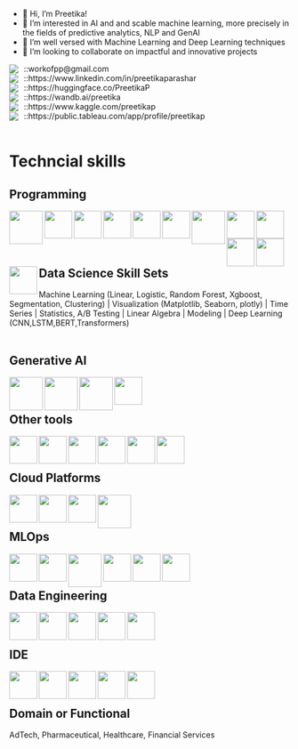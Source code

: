 - 👋 Hi, I’m Preetika!
- 👀 I’m interested in AI and and scable machine learning, more precisely in the fields of predictive analytics, NLP and GenAI
- 🌱 I’m well versed with Machine Learning and Deep Learning techniques
- 💞️ I’m looking to collaborate on impactful and innovative projects

<div style="display: flex; align-items: center;">
  <img src="https://img.shields.io/badge/Email-grey" style="margin-right: 5px;" />
  <span style="margin-left: 5px;">::</span> <!-- Hand emoji -->
  <span>workofpp@gmail.com</span>
</div>

<div style="display: flex; align-items: center;">
  <img src="https://img.shields.io/badge/Linkedin-grey" style="margin-right: 5px;" />
  <span style="margin-left: 5px;">::</span> <!-- Hand emoji -->
  <span>https://www.linkedin.com/in/preetikaparashar</span>
</div>

<div style="display: flex; align-items: center;">
  <img src="https://img.shields.io/badge/HuggingFace-grey" style="margin-right: 5px;" />
  <span style="margin-left: 5px;">::</span> <!-- Hand emoji -->
  <span>https://huggingface.co/PreetikaP</span>
</div>

<div style="display: flex; align-items: center;">
  <img src="https://img.shields.io/badge/Weights_&_Biases-grey" style="margin-right: 5px;" />
  <span style="margin-left: 5px;">::</span> <!-- Hand emoji -->
  <span>https://wandb.ai/preetika</span>
</div>

<div style="display: flex; align-items: center;">
  <img src="https://img.shields.io/badge/Kaggle-grey" style="margin-right: 5px;" />
  <span style="margin-left: 5px;">::</span> <!-- Hand emoji -->
  <span>https://www.kaggle.com/preetikap</span>
</div>

<div style="display: flex; align-items: center;">
  <img src="https://img.shields.io/badge/Tableau-grey" style="margin-right: 5px;" />
  <span style="margin-left: 5px;">::</span> <!-- Hand emoji -->
  <span>https://public.tableau.com/app/profile/preetikap</span>
</div>
<!---
WorkOfPP/WorkOfPP is a ✨ special ✨ repository because its `README.md` (this file) appears on your GitHub profile.
You can click the Preview link to take a look at your changes.
--->


<br>
<h1>Techncial skills</h1>
<h2>Programming</h2>
<img align="left" src="https://img.shields.io/badge/PySpark-black?logo=apachespark" width="60" height="60" />
<img align="left" src="https://img.shields.io/badge/-black?logo=python" width="50" height="50" />
<img align="left" src="https://img.shields.io/badge/-black?logo=pandas" width="50" height="50" />
<img align="left" src="https://img.shields.io/badge/-black?logo=numpy" width="50" height="50" />
<img align="left" src="https://img.shields.io/badge/-black?logo=scikitlearn" width="50" height="50" />
<img align="left" src="https://img.shields.io/badge/-black?logo=r" width="50" height="50" />
<img align="left" src="https://img.shields.io/badge/SAS-black" width="60" height="60" />
<img align="left" src="https://img.shields.io/badge/-black?logo=mysql" width="50" height="50" />
<img align="left" src="https://img.shields.io/badge/-black?logo=apachehive" width="50" height="50" />
<img align="left" src="https://img.shields.io/badge/-black?logo=pytorch" width="50" height="50" />
<img align="left" src="https://img.shields.io/badge/-black?logo=keras" width="50" height="50" />
<img align="left" src="https://img.shields.io/badge/-black?logo=tensorflow" width="50" height="50" />
<br>
<br>
<br>
<h2>Data Science Skill Sets</h2>
Machine Learning (Linear, Logistic, Random Forest, Xgboost, Segmentation, Clustering) | Visualization (Matplotlib, Seaborn, plotly) | Time Series | Statistics, A/B Testing | Linear Algebra | Modeling | Deep Learning (CNN,LSTM,BERT,Transformers)
<br>
<br>
<h2>Generative AI</h2>
<img align="left" src="https://img.shields.io/badge/BioGPT-black" width="60" height="60" />
<img align="left" src="https://img.shields.io/badge/Mistral-black" width="60" height="60" />
<img align="left" src="https://img.shields.io/badge/MedAlpaca-black" width="60" height="60" />
<img align="left" src="https://img.shields.io/badge/-black?logo=openai" width="50" height="50" />
<br>
<br>
<h2>Other tools</h2>
<img align="left" src="https://img.shields.io/badge/-black?logo=tableau" width="50" height="50" />
<img align="left" src="https://img.shields.io/badge/-black?logo=alteryx" width="50" height="50" />
<img align="left" src="https://img.shields.io/badge/-black?logo=microsoftexcel" width="50" height="50" />
<img align="left" src="https://img.shields.io/badge/-black?logo=linux" width="50" height="50" />
<img align="left" src="https://img.shields.io/badge/-black?logo=git" width="50" height="50" />
<img align="left" src="https://img.shields.io/badge/-black?logo=streamlit" width="50" height="50" />
<br>
<br>
<h2>Cloud Platforms</h2>
<img align="left" src="https://img.shields.io/badge/-black?logo=amazons3" width="50" height="50" />
<img align="left" src="https://img.shields.io/badge/-black?logo=amazonec2" width="50" height="50" />
<img align="left" src="https://img.shields.io/badge/-black?logo=googlecloud" width="50" height="50" />
<img align="left" src="https://img.shields.io/badge/Amazon%20SageMaker-black" width="60" height="60" />
<br>
<br>
<h2>MLOps</h2>
<img align="left" src="https://img.shields.io/badge/-black?logo=github" width="50" height="50" />
<img align="left" src="https://img.shields.io/badge/-black?logo=dvc" width="50" height="50" />
<img align="left" src="https://img.shields.io/badge/lakeFS-black" width="60" height="60" />
<img align="left" src="https://img.shields.io/badge/-black?logo=apacheairflow" width="50" height="50" />
<img align="left" src="https://img.shields.io/badge/-black?logo=mlflow" width="50" height="50" />
<img align="left" src="https://img.shields.io/badge/-black?logo=docker" width="50" height="50" />
<br>
<br>
<h2>Data Engineering</h2>
<img align="left" src="https://img.shields.io/badge/-black?logo=googlebigquery" width="50" height="50" />
<img align="left" src="https://img.shields.io/badge/-black?logo=amazonredshift" width="50" height="50" />
<img align="left" src="https://img.shields.io/badge/-black?logo=postgresql" width="50" height="50" />
<img align="left" src="https://img.shields.io/badge/-black?logo=mongodb" width="50" height="50" />
<img align="left" src="https://img.shields.io/badge/-black?logo=neo4j" width="50" height="50" />
<br>
<br>
<h2>IDE</h2>
<img align="left" src="https://img.shields.io/badge/-black?logo=rstudio" width="50" height="50" />
<img align="left" src="https://img.shields.io/badge/-black?logo=anaconda" width="50" height="50" />
<img align="left" src="https://img.shields.io/badge/-black?logo=googlecolab" width="50" height="50" />
<img align="left" src="https://img.shields.io/badge/-black?logo=kaggle" width="50" height="50" />
<img align="left" src="https://img.shields.io/badge/-black?logo=jupyter" width="50" height="50" />
<br>
<br>
<h2>Domain or Functional</h2>
AdTech, Pharmaceutical, Healthcare, Financial Services
<br>
